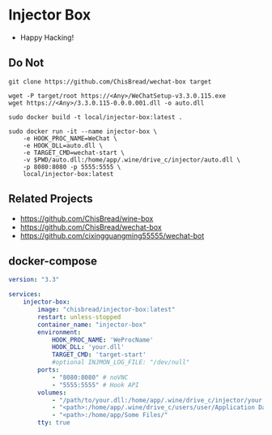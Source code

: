 # Injector Box
- Happy Hacking!

## Do Not
```
git clone https://github.com/ChisBread/wechat-box target

wget -P target/root https://<Any>/WeChatSetup-v3.3.0.115.exe
wget https://<Any>/3.3.0.115-0.0.0.001.dll -o auto.dll

sudo docker build -t local/injector-box:latest .

sudo docker run -it --name injector-box \
    -e HOOK_PROC_NAME=WeChat \
    -e HOOK_DLL=auto.dll \
    -e TARGET_CMD=wechat-start \
    -v $PWD/auto.dll:/home/app/.wine/drive_c/injector/auto.dll \
    -p 8080:8080 -p 5555:5555 \
    local/injector-box:latest
```


## Related Projects
- https://github.com/ChisBread/wine-box
- https://github.com/ChisBread/wechat-box
- https://github.com/cixingguangming55555/wechat-bot

## docker-compose
```yaml
version: "3.3"

services:
    injector-box:
        image: "chisbread/injector-box:latest"
        restart: unless-stopped
        container_name: "injector-box"
        environment:
            HOOK_PROC_NAME: 'WeProcName'
            HOOK_DLL: 'your.dll'
            TARGET_CMD: 'target-start'
            #optional INJMON_LOG_FILE: "/dev/null"
        ports:
            - "8080:8080" # noVNC
            - "5555:5555" # Hook API
        volumes:
            - "/path/to/your.dll:/home/app/.wine/drive_c/injector/your.dll"
            - "<path>:/home/app/.wine/drive_c/users/user/Application Data/"
            - "<path>:/home/app/Some Files/" 
        tty: true

```